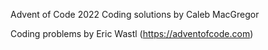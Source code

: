 Advent of Code 2022
Coding solutions by Caleb MacGregor


Coding problems by Eric Wastl
(https://adventofcode.com)